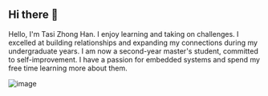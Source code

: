 ## Hi there 👋
Hello, I'm Tasi Zhong Han. I enjoy learning and taking
on challenges. I excelled at building relationships and
expanding my connections during my undergraduate
years. I am now a second-year master's student,
committed to self-improvement. I have a passion for
embedded systems and spend my free time learning
more about them.

![image](https://github.com/user-attachments/assets/5b3af7c7-75bb-4559-8a15-00dbc636ca99)

<!--
**jeremy90307/jeremy90307** is a ✨ _special_ ✨ repository because its `README.md` (this file) appears on your GitHub profile.

Here are some ideas to get you started:

- 🔭 I’m currently working on ...
- 🌱 I’m currently learning ...
- 👯 I’m looking to collaborate on ...
- 🤔 I’m looking for help with ...
- 💬 Ask me about ...
- 📫 How to reach me: ...
- 😄 Pronouns: ...
- ⚡ Fun fact: ...
-->
